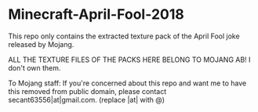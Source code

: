 # Minecraft-April-Fool-2018

This repo only contains the extracted texture pack of the April Fool joke released by Mojang.

ALL THE TEXTURE FILES OF THE PACKS HERE BELONG TO MOJANG AB! I don't own them.

To Mojang staff:
  If you're concerned about this repo and want me to have this removed from public domain, please contact secant63556|at|gmail.com. (replace |at| with @)
